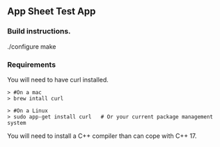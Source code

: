 
## App Sheet Test App

### Build instructions.

./configure
make

### Requirements

You will need to have curl installed.

    > #On a mac
    > brew intall curl

    > #On a Linux
    > sudo app-get install curl   # Or your current package management system


You will need to install a C++ compiler than can cope with C++ 17.
